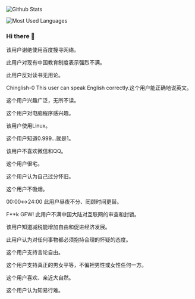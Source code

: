 ![Github Stats](https://github-readme-stats.vercel.app/api?username=FlyRenxing&show_icons=true&theme=dark&count_private=true)

![Most Used Languages](https://github-readme-stats.vercel.app/api/top-langs/?username=FlyRenxing&theme=dark&layout=compact)

### Hi there 👋

该用户谢绝使用百度搜寻网络。

此用户对现有中国教育制度表示强烈不满。

此用户反对读书无用论。

Chinglish-0	This user can speak English correctly.这个用户能正确地说英文。

这个用户兴趣广泛，无所不读。

这个用户对电脑程序感兴趣。

该用户使用Linux。

这个用户知道0.999…就是1。

该用户不喜欢微信和QQ。

这个用户很宅。

这个用户认为自己过分怀旧。

这个用户不吸烟。

00:00↔24:00	此用户昼夜不分、罔顾时间更替。

F**k GFW!	此用户不满中国大陆对互联网的审查和封锁。

该用户知道减税能增加自由和促进经济发展。

此用户认为对任何事物都必须抱持合理的怀疑的态度。

这个用户支持言论自由。

这个用户支持真正的男女平等，不偏袒男性或女性任何一方。

这个用户喜欢、亲近大自然。

这个用户认为知易行难。
